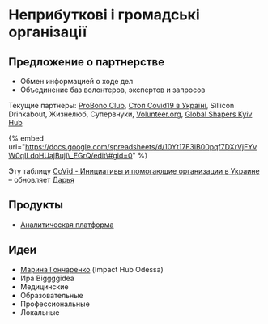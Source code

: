 # Неприбуткові і громадські організації

## Предложение о партнерстве

* Обмен информацией о ходе дел
* Объединение баз волонтеров, экспертов и запросов

Текущие партнеры: [ProBono Club](https://probono.org.ua/), [Стоп Covid19 в Україні](https://www.facebook.com/stopcovid19ua/), Sillicon Drinkabout, Жизнелюб, Супервнуки, [Volunteer.org](https://www.volonter.org/), [Global Shapers Kyiv Hub](https://www.globalshapers.kyiv.ua/)

{% embed url="https://docs.google.com/spreadsheets/d/10Yt17F3iB00pqf7DXrVjFYvW0qILdoHUajBujI\_EGrQ/edit\#gid=0" %}

Эту таблицу [CoVid - Инициативы и помогающие организации в Украине](https://docs.google.com/spreadsheets/d/10Yt17F3iB00pqf7DXrVjFYvW0qILdoHUajBujI_EGrQ/edit#gid=0) – обновляет [Дарья](https://t.me/Greenochre)

## Продукты

* [Аналитическая платформа](proekti/analitika-mepping-dannykh.md)

## Идеи

* [Марина Гончаренко](https://www.facebook.com/margonchar) \(Impact Hub Odessa\)
* Ира Biggggidea
* Медицинские
* Образовательные
* Профессиональные
* Локальные 

